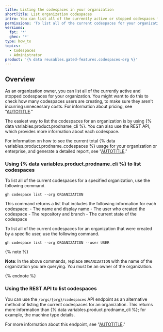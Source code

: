 ```yaml
---
title: Listing the codespaces in your organization
shortTitle: List organization codespaces
intro: You can list all of the currently active or stopped codespaces for your organization.
permissions: 'To list all of the current codespaces for your organization, you must be an organization owner.'
versions:
  fpt: '*'
  ghec: '*'
type: how_to
topics:
  - Codespaces
  - Administrator
product: '{% data reusables.gated-features.codespaces-org %}'
---
```


## Overview

As an organization owner, you can list all of the currently active and stopped codespaces for your organization. You might want to do this to check how many codespaces users are creating, to make sure they aren't incurring unnecessary costs. For information about pricing, see "[AUTOTITLE](/billing/managing-billing-for-github-codespaces/about-billing-for-github-codespaces)."

The easiest way to list the codespaces for an organization is by using {% data variables.product.prodname_cli %}. You can also use the REST API, which provides more information about each codespace.

For information on how to see the current total {% data variables.product.prodname_codespaces %} usage for your organization or enterprise, and generate a detailed report, see "[AUTOTITLE](/billing/managing-billing-for-github-codespaces/viewing-your-github-codespaces-usage)."

### Using {% data variables.product.prodname_cli %} to list codespaces

To list all of the current codespaces for a specified organization, use the following command.

```shell copy
gh codespace list --org ORGANIZATION 
```

This command returns a list that includes the following information for each codespace: 
	- The name and display name 
	- The user who created the codespace
	- The repository and branch
	- The current state of the codespace

To list all of the current codespaces for an organization that were created by a specific user, use the following command.

```shell copy
gh codespace list --org ORGANIZATION --user USER
```

{% note %}

**Note**: In the above commands, replace `ORGANIZATION` with the name of the organization you are querying. You must be an owner of the organization.

{% endnote %}

### Using the REST API to list codespaces

You can use the `/orgs/{org}/codespaces` API endpoint as an alternative method of listing the current codespaces for an organization. This returns more information than {% data variables.product.prodname_cli %}; for example, the machine type details.

For more information about this endpoint, see "[AUTOTITLE](/rest/codespaces/organizations#list-codespaces-for-the-organization)."
